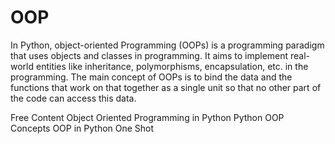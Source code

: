 # OOP

In Python, object-oriented Programming (OOPs) is a programming paradigm that uses objects and classes in programming. It aims to implement real-world entities like inheritance, polymorphisms, encapsulation, etc. in the programming. The main concept of OOPs is to bind the data and the functions that work on that together as a single unit so that no other part of the code can access this data.

<ResourceGroupTitle>Free Content</ResourceGroupTitle>
<BadgeLink colorScheme='yellow' badgeText='Read' href='https://realpython.com/python3-object-oriented-programming/'>Object Oriented Programming in Python</BadgeLink>
<BadgeLink colorScheme='yellow' badgeText='Read' href='https://www.geeksforgeeks.org/python-oops-concepts/'>Python OOP Concepts</BadgeLink>
<BadgeLink colorScheme='red' badgeText='Watch' href='https://www.youtube.com/watch?v=Ej_02ICOIgs'>OOP in Python One Shot</BadgeLink>

